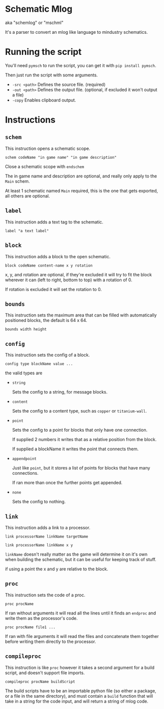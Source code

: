 # Schematic Mlog
aka "schemlog" or "mschml"

It's a parser to convert an mlog like language to mindustry schematics.

# Running the script
You'll need `pymsch` to run the script, you can get it with `pip install pymsch`.

Then just run the script with some arguments.
 
 - `-src <path>`
	Defines the source file. (required)
 - `-out <path>`
	Defines the output file. (optional, if excluded it won't output a file)
 - `-copy`
	Enables clipboard output.

# Instructions

## `schem`
  
  This instruction opens a schematic scope.

  `schem codeName "in game name" "in game description"`
  
  Close a schematic scope with `endschem`

  The in game name and description are optional, and really only apply to the `Main` schem.

  At least 1 schematic named `Main` required, this is the one that gets exported, all others are optional.

## `label`
  
  This instruction adds a text tag to the schematic.

  `label "a text label"`

## `block`
  
  This instruction adds a block to the open schematic.

  `block codeName content-name x y rotation`

  x, y, and rotation are optional, if they're excluded it will try to fit the block wherever it can (left to right, bottom to top) with a rotation of 0.

  If rotation is excluded it will set the rotation to 0.

## `bounds`
  
  This instruction sets the maximum area that can be filled with automatically positioned blocks, the default is 64 x 64.

  `bounds width height`

## `config`
  
  This instruction sets the config of a block.

  `config type blockName value ...`

  the valid types are
  - `string`
    
    Sets the config to a string, for message blocks.
  - `content`
   
    Sets the config to a content type, such as `copper` or `titanium-wall`.
  - `point`
    
    Sets the config to a point for blocks that only have one connection.

    If supplied 2 numbers it writes that as a relative position from the block.
    
    If supplied a blockName it writes the point that connects them.

  - `appendpoint`
    
    Just like `point`, but it stores a list of points for blocks that have many connections.
    
    If ran more than once the further points get appended.
    
  - `none`
    
    Sets the config to nothing.
    
## `link`
  
  This instruction adds a link to a processor.

  `link processorName linkName targetName`
  
  `link processorName linkName x y`

  `linkName` doesn't really matter as the game will determine it on it's own when building the schematic, but it can be useful for keeping track of stuff.

  if using a point the x and y are relative to the block.
  
## `proc`
  
  This instruction sets the code of a proc.

  `proc procName`

  If ran without arguments it will read all the lines until it finds an `endproc` and write them as the processor's code.

  `proc procName file1 ...`

  If ran with file arguments it will read the files and concatenate them together before writing them directly to the processor.
 
 ## `compileproc`
 
  This instruction is like `proc` however it takes a second argument for a build script, and doesn't support file imports.
	
  `compileproc procName buildScript`

  The build scripts have to be an importable python file (so either a package, or a file in the same directory), and must contain a `build` function that will take in a string for the code input, and will return a string of mlog code. 
